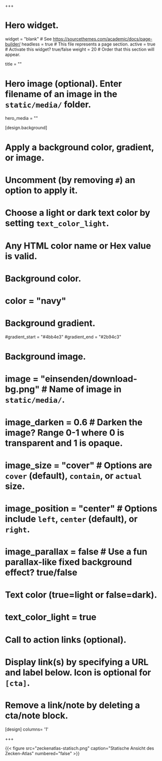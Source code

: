 +++
# Hero widget.
widget = "blank"  # See https://sourcethemes.com/academic/docs/page-builder/
headless = true  # This file represents a page section.
active = true  # Activate this widget? true/false
weight = 20  # Order that this section will appear.

title = ""

# Hero image (optional). Enter filename of an image in the `static/media/` folder.
hero_media = ""

[design.background]
# Apply a background color, gradient, or image.
#   Uncomment (by removing `#`) an option to apply it.
#   Choose a light or dark text color by setting `text_color_light`.
#   Any HTML color name or Hex value is valid.

# Background color.
# color = "navy"

# Background gradient.
#gradient_start = "#4bb4e3"
#gradient_end = "#2b94c3"

# Background image.
# image = "einsenden/download-bg.png"  # Name of image in `static/media/`.
# image_darken = 0.6  # Darken the image? Range 0-1 where 0 is transparent and 1 is opaque.
# image_size = "cover"  #  Options are `cover` (default), `contain`, or `actual` size.
# image_position = "center"  # Options include `left`, `center` (default), or `right`.
# image_parallax = false  # Use a fun parallax-like fixed background effect? true/false

# Text color (true=light or false=dark).
# text_color_light = true

# Call to action links (optional).
#   Display link(s) by specifying a URL and label below. Icon is optional for `[cta]`.
#   Remove a link/note by deleting a cta/note block.

[design]
  columns= '1'

+++

<div class="atlasPlaceholder hidden">
  {{< figure src="zeckenatlas-statisch.png" caption="Statische Ansicht des Zecken-Atlas" numbered="false" >}}
</div>

<div class='tableauPlaceholder' id='viz1641216031396' style='position: relative'>

<object class='tableauViz'  style='display:none;'>
  <param name='host_url' value='https%3A%2F%2Fpublic.tableau.com%2F' /> 
  <param name='embed_code_version' value='3' /> 
  <param name='site_root' value='' />
  <param name='name' value='Zepak-Zecken-Atlas&#47;Zecken-Atlas' />
  <param name='tabs' value='no' />
  <param name='toolbar' value='yes' />
  <param name='animate_transition' value='yes' />
  <param name='display_static_image' value='yes' />
  <param name='display_spinner' value='yes' />
  <param name='display_overlay' value='yes' />
  <param name='display_count' value='yes' />
  <param name='language' value='de-DE' />
  <param name='filter' value='publish=yes' />
</object>

</div>                

<script type='text/javascript'>                    
var divElement = document.getElementById('viz1641216031396');                    
var vizElement = divElement.getElementsByTagName('object')[0];                    
if ( divElement.offsetWidth > 800 ) { 
  vizElement.style.width='1300px';
  vizElement.style.height='1000px';
} else if ( divElement.offsetWidth > 500 ) { 
  vizElement.style.width='1300px';
  vizElement.style.height='1000px';
} else { 
  vizElement.style.width='100%';
  vizElement.style.height='1527px';
}                     

var scriptElement = document.createElement('script');                    
scriptElement.src = 'https://public.tableau.com/javascripts/api/viz_v1.js';                    
vizElement.parentNode.insertBefore(scriptElement, vizElement);                

</script>
